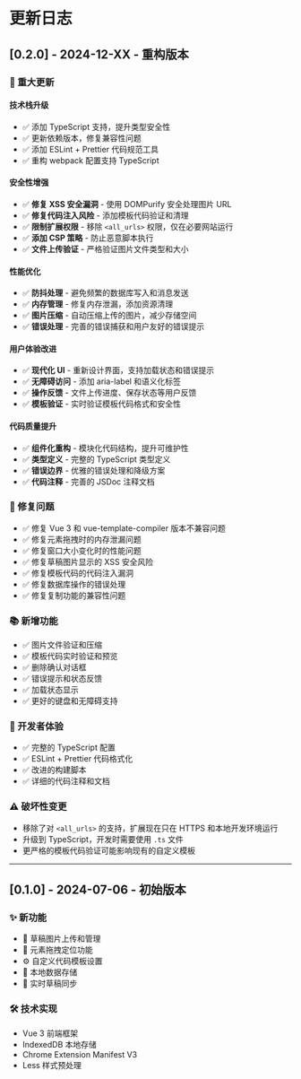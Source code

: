 # 更新日志

## [0.2.0] - 2024-12-XX - 重构版本

### 🚀 重大更新

#### 技术栈升级
- ✅ 添加 TypeScript 支持，提升类型安全性
- ✅ 更新依赖版本，修复兼容性问题
- ✅ 添加 ESLint + Prettier 代码规范工具
- ✅ 重构 webpack 配置支持 TypeScript

#### 安全性增强
- ✅ **修复 XSS 安全漏洞** - 使用 DOMPurify 安全处理图片 URL
- ✅ **修复代码注入风险** - 添加模板代码验证和清理
- ✅ **限制扩展权限** - 移除 `<all_urls>` 权限，仅在必要网站运行
- ✅ **添加 CSP 策略** - 防止恶意脚本执行
- ✅ **文件上传验证** - 严格验证图片文件类型和大小

#### 性能优化
- ✅ **防抖处理** - 避免频繁的数据库写入和消息发送
- ✅ **内存管理** - 修复内存泄漏，添加资源清理
- ✅ **图片压缩** - 自动压缩上传的图片，减少存储空间
- ✅ **错误处理** - 完善的错误捕获和用户友好的错误提示

#### 用户体验改进
- ✅ **现代化 UI** - 重新设计界面，支持加载状态和错误提示
- ✅ **无障碍访问** - 添加 aria-label 和语义化标签
- ✅ **操作反馈** - 文件上传进度、保存状态等用户反馈
- ✅ **模板验证** - 实时验证模板代码格式和安全性

#### 代码质量提升
- ✅ **组件化重构** - 模块化代码结构，提升可维护性
- ✅ **类型定义** - 完整的 TypeScript 类型定义
- ✅ **错误边界** - 优雅的错误处理和降级方案
- ✅ **代码注释** - 完善的 JSDoc 注释文档

### 🐛 修复问题

- ✅ 修复 Vue 3 和 vue-template-compiler 版本不兼容问题
- ✅ 修复元素拖拽时的内存泄漏问题
- ✅ 修复窗口大小变化时的性能问题
- ✅ 修复草稿图片显示的 XSS 安全风险
- ✅ 修复模板代码的代码注入漏洞
- ✅ 修复数据库操作的错误处理
- ✅ 修复复制功能的兼容性问题

### 📚 新增功能

- ✅ 图片文件验证和压缩
- ✅ 模板代码实时验证和预览
- ✅ 删除确认对话框
- ✅ 错误提示和状态反馈
- ✅ 加载状态显示
- ✅ 更好的键盘和无障碍支持

### 🔧 开发者体验

- ✅ 完整的 TypeScript 配置
- ✅ ESLint + Prettier 代码格式化
- ✅ 改进的构建脚本
- ✅ 详细的代码注释和文档

### ⚠️ 破坏性变更

- 移除了对 `<all_urls>` 的支持，扩展现在只在 HTTPS 和本地开发环境运行
- 升级到 TypeScript，开发时需要使用 `.ts` 文件
- 更严格的模板代码验证可能影响现有的自定义模板

---

## [0.1.0] - 2024-07-06 - 初始版本

### ✨ 新功能

- 📸 草稿图片上传和管理
- 🎯 元素拖拽定位功能
- ⚙️ 自定义代码模板设置
- 💾 本地数据存储
- 🔄 实时草稿同步

### 🛠️ 技术实现

- Vue 3 前端框架
- IndexedDB 本地存储
- Chrome Extension Manifest V3
- Less 样式预处理